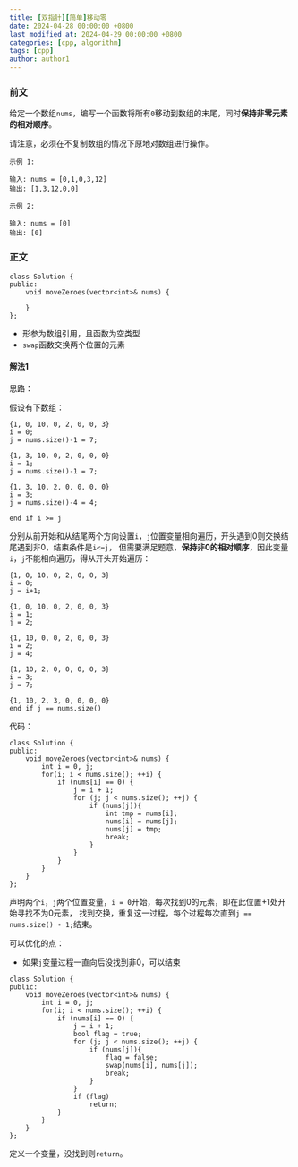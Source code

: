 ```yaml
---
title: [双指针][简单]移动零
date: 2024-04-28 00:00:00 +0800
last_modified_at: 2024-04-29 00:00:00 +0800
categories: [cpp, algorithm]
tags: [cpp]
author: author1
---
```


### 前文

给定一个数组`nums`，编写一个函数将所有`0`移动到数组的末尾，同时**保持非零元素的相对顺序**。

请注意，必须在不复制数组的情况下原地对数组进行操作。

```
示例 1:

输入: nums = [0,1,0,3,12]
输出: [1,3,12,0,0]

示例 2:

输入: nums = [0]
输出: [0]
```

### 正文

```
class Solution {
public:
    void moveZeroes(vector<int>& nums) {

    }
};
```

- 形参为数组引用，且函数为空类型
- `swap`函数交换两个位置的元素

#### 解法1

思路：

假设有下数组：
```
{1, 0, 10, 0, 2, 0, 0, 3}
i = 0;
j = nums.size()-1 = 7;

{1, 3, 10, 0, 2, 0, 0, 0}
i = 1;
j = nums.size()-1 = 7;

{1, 3, 10, 2, 0, 0, 0, 0}
i = 3;
j = nums.size()-4 = 4;

end if i >= j
```

分别从前开始和从结尾两个方向设置`i`，`j`位置变量相向遍历，开头遇到0则交换结尾遇到非0，结束条件是`i<=j`，
但需要满足题意，**保持非0的相对顺序**，因此变量`i`，`j`不能相向遍历，得从开头开始遍历：
```
{1, 0, 10, 0, 2, 0, 0, 3}
i = 0;
j = i+1;

{1, 0, 10, 0, 2, 0, 0, 3}
i = 1;
j = 2;

{1, 10, 0, 0, 2, 0, 0, 3}
i = 2;
j = 4;

{1, 10, 2, 0, 0, 0, 0, 3}
i = 3;
j = 7;

{1, 10, 2, 3, 0, 0, 0, 0}
end if j == nums.size()
```

代码：
```
class Solution {
public:
    void moveZeroes(vector<int>& nums) {
		int i = 0, j;
		for(i; i < nums.size(); ++i) {
			if (nums[i] == 0) {
				j = i + 1;
				for (j; j < nums.size(); ++j) {
					if (nums[j]){
						int tmp = nums[i];
						nums[i] = nums[j];
						nums[j] = tmp;
						break;
					}
				}
			}
		}
    }
};
```

声明两个`i`，`j`两个位置变量，`i = 0`开始，每次找到0的元素，即在此位置+1处开始寻找不为0元素，
找到交换，重复这一过程，每个过程每次直到`j == nums.size() - 1;`结束。

可以优化的点：
- 如果`j`变量过程一直向后没找到非0，可以结束

```
class Solution {
public:
    void moveZeroes(vector<int>& nums) {
		int i = 0, j;
		for(i; i < nums.size(); ++i) {
			if (nums[i] == 0) {
				j = i + 1;
				bool flag = true;
				for (j; j < nums.size(); ++j) {
					if (nums[j]){
						flag = false;
						swap(nums[i], nums[j]);
						break;
					}
				}
				if (flag)
					return;
			}
		}
    }
};
```

定义一个变量，没找到则`return`。
